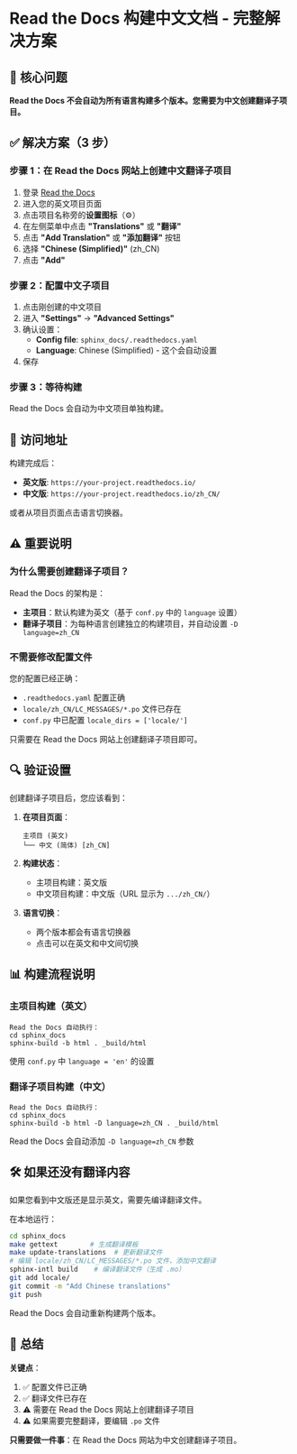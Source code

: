 # Read the Docs 构建中文文档 - 完整解决方案

## 🎯 核心问题

**Read the Docs 不会自动为所有语言构建多个版本。您需要为中文创建翻译子项目。**

## ✅ 解决方案（3 步）

### 步骤 1：在 Read the Docs 网站上创建中文翻译子项目

1. 登录 [Read the Docs](https://readthedocs.org/)
2. 进入您的英文项目页面
3. 点击项目名称旁的**设置图标**（⚙️）
4. 在左侧菜单中点击 **"Translations"** 或 **"翻译"**
5. 点击 **"Add Translation"** 或 **"添加翻译"** 按钮
6. 选择 **"Chinese (Simplified)"** (zh_CN)
7. 点击 **"Add"**

### 步骤 2：配置中文子项目

1. 点击刚创建的中文项目
2. 进入 **"Settings"** → **"Advanced Settings"**
3. 确认设置：
   - **Config file**: `sphinx_docs/.readthedocs.yaml`
   - **Language**: Chinese (Simplified) - 这个会自动设置
4. 保存

### 步骤 3：等待构建

Read the Docs 会自动为中文项目单独构建。

## 📍 访问地址

构建完成后：

- **英文版**: `https://your-project.readthedocs.io/`
- **中文版**: `https://your-project.readthedocs.io/zh_CN/`

或者从项目页面点击语言切换器。

## ⚠️ 重要说明

### 为什么需要创建翻译子项目？

Read the Docs 的架构是：
- **主项目**：默认构建为英文（基于 `conf.py` 中的 `language` 设置）
- **翻译子项目**：为每种语言创建独立的构建项目，并自动设置 `-D language=zh_CN`

### 不需要修改配置文件

您的配置已经正确：
- `.readthedocs.yaml` 配置正确
- `locale/zh_CN/LC_MESSAGES/*.po` 文件已存在
- `conf.py` 中已配置 `locale_dirs = ['locale/']`

只需要在 Read the Docs 网站上创建翻译子项目即可。

## 🔍 验证设置

创建翻译子项目后，您应该看到：

1. **在项目页面**：
   ```
   主项目 (英文)
   └── 中文 (简体) [zh_CN]
   ```

2. **构建状态**：
   - 主项目构建：英文版
   - 中文项目构建：中文版（URL 显示为 `.../zh_CN/`）

3. **语言切换**：
   - 两个版本都会有语言切换器
   - 点击可以在英文和中文间切换

## 📊 构建流程说明

### 主项目构建（英文）
```
Read the Docs 自动执行：
cd sphinx_docs
sphinx-build -b html . _build/html
```
使用 `conf.py` 中 `language = 'en'` 的设置

### 翻译子项目构建（中文）
```
Read the Docs 自动执行：
cd sphinx_docs
sphinx-build -b html -D language=zh_CN . _build/html
```
Read the Docs 会自动添加 `-D language=zh_CN` 参数

## 🛠️ 如果还没有翻译内容

如果您看到中文版还是显示英文，需要先编译翻译文件。

在本地运行：
```bash
cd sphinx_docs
make gettext        # 生成翻译模板
make update-translations  # 更新翻译文件
# 编辑 locale/zh_CN/LC_MESSAGES/*.po 文件，添加中文翻译
sphinx-intl build    # 编译翻译文件（生成 .mo）
git add locale/
git commit -m "Add Chinese translations"
git push
```

Read the Docs 会自动重新构建两个版本。

## 📝 总结

**关键点**：
1. ✅ 配置文件已正确
2. ✅ 翻译文件已存在
3. ⚠️ 需要在 Read the Docs 网站上创建翻译子项目
4. ⚠️ 如果需要完整翻译，要编辑 `.po` 文件

**只需要做一件事**：在 Read the Docs 网站为中文创建翻译子项目。

